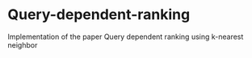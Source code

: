 # Query-dependent-ranking
Implementation of the paper Query dependent ranking using k-nearest neighbor
